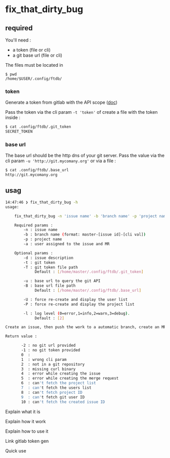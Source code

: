 # fix_that_dirty_bug

## required

You'll need : 

- a token (file or cli)
- a git base url (file or cli)

The files must be located in 

```
$ pwd
/home/$USER/.config/ftdb/
```

### token

Generate a token from gitlab with the API scope ([doc](https://docs.gitlab.com/ee/user/profile/personal_access_tokens.html))

Pass the token via the cli param `-t 'token'` of create a file with the token inside :

```bash
$ cat .config/ftdb/.git_token
SECRET_TOKEN
```

### base url 

The base url should be the http dns of your git server. Pass the value via the cli param `-u 'http://git.mycomany.org'` or via a file : 

```bash
$ cat .config/ftdb/.base_url
http://git.mycomany.org
```

## usag

```bash
14:47:46 ❯ fix_that_dirty_bug -h
usage:

    fix_that_dirty_bug -n 'issue name' -b 'branch name' -p 'project name' -a 'assignee' [ -d 'issue description' ]  [ -t 'git token' | -T '/token/path' ] [ -u 'base url' | -B '/base/url/path' ]   [ -U|-P ] [ -l (0..3)]

    Required params :
        -n : issue name
        -b : branch name (format: master-[issue id]-[cli val])
        -p : project name
        -a : user assigned to the issue and MR

    Optional params :
        -d : issue description
        -t : git token
        -T : git token file path
             Default : [/home/master/.config/ftdb/.git_token]

        -u : base url to query the git API
        -B : base url file path
             Default : [/home/master/.config/ftdb/.base_url]

        -U : force re-create and display the user list
        -P : force re-create and display the project list

        -l : log level (0=error,1=info,2=warn,3=debug).
             Default : [2]

Create an issue, then push the work to a automatic branch, create an MR from the branch which reference the newly created issue.

Return value :

       -2 : no git url provided
       -1 : no git token provided
       0  : 
       1  : wrong cli param
       2  : not in a git repository
       3  : missing curl binary
       4  : error while creating the issue
       5  : error while creating the merge request
       6  : can't fetch the project list
       7  : can't fetch the users list
       8  : can't fetch project ID
       9  : can't fetch git user ID
       10 : can't fetch the created issue ID
```

Explain what it is

Explain how it work

Explain how to use it

Link gitlab token gen

Quick use
